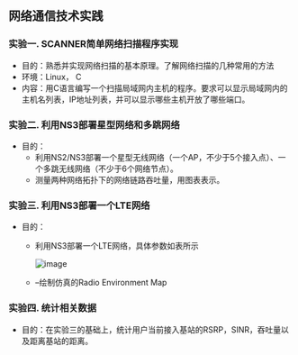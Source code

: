## 网络通信技术实践

### 实验一. SCANNER简单网络扫描程序实现

- 目的：熟悉并实现网络扫描的基本原理。了解网络扫描的几种常用的方法
- 环境：Linux， C
- 内容：用C语言编写一个扫描局域网内主机的程序。要求可以显示局域网内的主机名列表，IP地址列表，并可以显示哪些主机开放了哪些端口。

### 实验二. 利用NS3部署星型网络和多跳网络

- 目的：
  - 利用NS2/NS3部署一个星型无线网络（一个AP，不少于5个接入点）、一个多跳无线网络（不少于6个网络节点）。
  - 测量两种网络拓扑下的网络链路吞吐量，用图表表示。

### 实验三. 利用NS3部署一个LTE网络

- 目的：

  - 利用NS3部署一个LTE网络，具体参数如表所示

    ![image](C:\Users\猫猫\Documents\XiaoMiNet\Upupoo\Docker\config\CLASS\网络通信\Telecommunication\pictures\1.png)

  - –绘制仿真的Radio Environment Map

### 实验四. 统计相关数据

- 目的：在实验三的基础上，统计用户当前接入基站的RSRP，SINR，吞吐量以及距离基站的距离。

